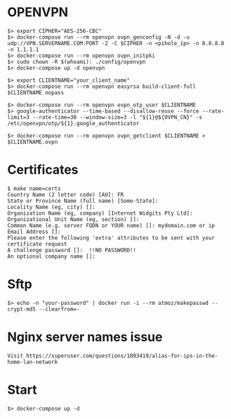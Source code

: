 # OPENVPN

    $> export CIPHER="AES-256-CBC"
    $> docker-compose run --rm openvpn ovpn_genconfig -N -d -u udp://VPN.SERVERNAME.COM:PORT -2 -C $CIPHER -n <pihole_ip> -n 8.8.8.8 -n 1.1.1.1
    $> docker-compose run --rm openvpn ovpn_initpki
    $> sudo chown -R $(whoami): ./config/openvpn
    $> docker-compose up -d openvpn

    $> export CLIENTNAME="your_client_name"
    $> docker-compose run --rm openvpn easyrsa build-client-full $CLIENTNAME nopass

    $> docker-compose run --rm openvpn ovpn_otp_user $CLIENTNAME
    $> google-authenticator --time-based --disallow-reuse --force --rate-limit=3 --rate-time=30 --window-size=3 -l "${1}@${OVPN_CN}" -s /etc/openvpn/otp/${1}.google_authenticator

    $> docker-compose run --rm openvpn ovpn_getclient $CLIENTNAME > $CLIENTNAME.ovpn

# Certificates

    $ make name=certs
    Country Name (2 letter code) [AU]: FR
    State or Province Name (full name) [Some-State]:
    Locality Name (eg, city) []:
    Organization Name (eg, company) [Internet Widgits Pty Ltd]:
    Organizational Unit Name (eg, section) []:
    Common Name (e.g. server FQDN or YOUR name) []: mydomain.com or ip
    Email Address []:
    Please enter the following 'extra' attributes to be sent with your certificate request
    A challenge password []:  !!NO PASSWORD!!
    An optional company name []:

# Sftp

    $> echo -n "your-password" | docker run -i --rm atmoz/makepasswd --crypt-md5 --clearfrom=-

# Nginx server names issue

    Visit https://superuser.com/questions/1093419/alias-for-ips-in-the-home-lan-network
# Start

    $> docker-compose up -d

